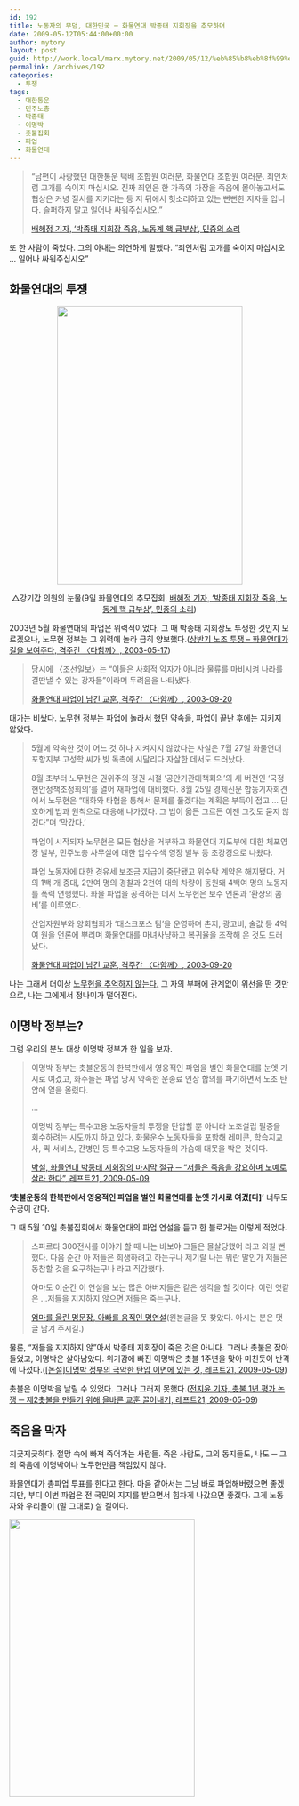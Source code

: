 ```yaml
---
id: 192
title: 노동자의 무덤, 대한민국 ─ 화물연대 박종태 지회장을 추모하며
date: 2009-05-12T05:44:00+00:00
author: mytory
layout: post
guid: http://work.local/marx.mytory.net/2009/05/12/%eb%85%b8%eb%8f%99%ec%9e%90%ec%9d%98-%eb%ac%b4%eb%8d%a4-%eb%8c%80%ed%95%9c%eb%af%bc%ea%b5%ad-%e2%94%80-%ed%99%94%eb%ac%bc%ec%97%b0%eb%8c%80-%eb%b0%95%ec%a2%85%ed%83%9c-%ec%a7%80%ed%9a%8c%ec%9e%a5/
permalink: /archives/192
categories:
  - 투쟁
tags:
  - 대한통운
  - 민주노총
  - 박종태
  - 이명박
  - 촛불집회
  - 파업
  - 화물연대
---
```

> “남편이 사랑했던 대한통운 택배 조합원 여러분, 화물연대 조합원 여러분. 죄인처럼 고개를 숙이지 마십시오. 진짜 죄인은 한 가족의 가장을 죽음에 몰아놓고서도 협상은 커녕 질서를 지키라는 등 저 뒤에서 헛소리하고 있는 뻔뻔한 저자들 입니다. 슬퍼하지 말고 일어나 싸워주십시오.”
> 
> <p class="rep">
>   <a href="http://www.vop.co.kr/2009/05/09/A00000251650.html" target="_blank" title="바로 가기">배혜정 기자, ‘박종태 지회장 죽음, 노동계 핵 급부상’, 민중의 소리</a>
> </p>

또 한 사람이 죽었다. 그의 아내는 의연하게 말했다. “죄인처럼 고개를 숙이지 마십시오 … 일어나 싸워주십시오”

## 화물연대의 투쟁

<div class="imageblock center" style="text-align: center; clear: both;">
  <img height="500" width="333" alt="" src="http://cfile24.uf.tistory.com/image/19569C214A0906E8C467DC" /></p> 
  
  <p>
    △강기갑 의원의 눈물(9일 화물연대의 추모집회, <a href="http://www.vop.co.kr/2009/05/09/A00000251650.html" target="_blank" title="바로 가기">배혜정 기자, ‘박종태 지회장 죽음, 노동계 핵 급부상’, 민중의 소리</a>)
  </p>
</div>

2003년 5월 화물연대의 파업은 위력적이었다. 그 때 박종태 지회장도 투쟁한 것인지 모르겠으나, 노무현 정부는 그 위력에 놀라 급히 양보했다.(<a href="http://www.wspaper.org/article/700" target="_blank" title="바로 가기">상반기 노조 투쟁 &#8211; 화물연대가 길을 보여주다, 격주간 〈다함께〉, 2003-05-17</a>)

> 당시에 〈조선일보〉는 “이들은 사회적 약자가 아니라 물류를 마비시켜 나라를 결딴낼 수 있는 강자들”이라며 두려움을 나타냈다.
> 
> <p class="rep">
>   <a href="http://www.wspaper.org/article/861" target="_blank" title="바로 가기">화물연대 파업이 남긴 교훈, 격주간 〈다함께〉, 2003-09-20</a>
> </p>

대가는 비쌌다. 노무현 정부는 파업에 놀라서 했던 약속을, 파업이 끝난 후에는 지키지 않았다.

> 5월에 약속한 것이 어느 것 하나 지켜지지 않았다는 사실은 7월 27일 화물연대 포항지부 고성학 씨가 빚 독촉에 시달리다 자살한 데서도 드러났다.
> 
> 8월 초부터 노무현은 권위주의 정권 시절 ‘공안기관대책회의’의 새 버전인 ‘국정현안정책조정회의’를 열어 재파업에 대비했다. 8월 25일 경제신문 합동기자회견에서 노무현은 “대화와 타협을 통해서 문제를 풀겠다는 계획은 부득이 접고 … 단호하게 법과 원칙으로 대응해 나가겠다. 그 법이 옳든 그르든 이젠 그것도 묻지 않겠다”며 ‘막갔다.’ 
> 
> 파업이 시작되자 노무현은 모든 협상을 거부하고 화물연대 지도부에 대한 체포영장 발부, 민주노총 사무실에 대한 압수수색 영장 발부 등 초강경으로 나왔다. 
> 
> 파업 노동자에 대한 경유세 보조금 지급이 중단됐고 위수탁 계약은 해지됐다. 거의 1백 개 중대, 2만여 명의 경찰과 2천여 대의 차량이 동원돼 4백여 명의 노동자를 폭력 연행했다. 화물 파업을 공격하는 데서 노무현은 보수 언론과 ‘환상의 콤비’를 이루었다. 
> 
> 산업자원부와 양회협회가 ‘태스크포스 팀’을 운영하며 촌지, 광고비, 술값 등 4억여 원을 언론에 뿌리며 화물연대를 마녀사냥하고 복귀율을 조작해 온 것도 드러났다. 
> 
> <p class="rep">
>   <a href="http://www.wspaper.org/article/861" target="_blank" title="바로 가기">화물연대 파업이 남긴 교훈, 격주간 〈다함께〉, 2003-09-20</a>
> </p>

나는 그래서 더이상 <a href="/94" target="_blank" title="‘바보’ 노무현의 상실, 그리고 추락에 대한 단상">노무현을 추억하지 않는다.</a> 그 자의 부패에 관계없이 위선을 떤 것만으로, 나는 그에게서 정나미가 떨어진다.

## 이명박 정부는?

그럼 우리의 분노 대상 이명박 정부가 한 일을 보자.

> 이명박 정부는 촛불운동의 한복판에서 영웅적인 파업을 벌인 화물연대를 눈엣 가시로 여겼고, 화주들은 파업 당시 약속한 운송료 인상 합의를 파기하면서 노조 탄압에 열을 올렸다.
> 
> …
> 
> 이명박 정부는 특수고용 노동자들의 투쟁을 탄압할 뿐 아니라 노조설립 필증을 회수하려는 시도까지 하고 있다. 화물운수 노동자들을 포함해 레미콘, 학습지교사, 퀵 서비스, 간병인 등 특수고용 노동자들의 가슴에 대못을 박은 것이다.
> 
> <p class="rep">
>   <a href="http://www.wspaper.org/article/6507" target="_blank" title="바로 가기">박설, 화물연대 박종태 지회장의 마지막 절규 ─ “저들은 죽음을 강요하며 노예로 살라 한다”, 레프트21, 2009-05-09</a>
> </p>

**‘촛불운동의 한복판에서 영웅적인 파업을 벌인 화물연대를 눈엣 가시로 여겼[다]’** 너무도 수긍이 간다.

그 때 5월 10일 촛불집회에서 화물연대의 파업 연설을 듣고 한 블로거는 이렇게 적었다.

> 스파르타 300전사를 이야기 할 때 나는 바보야 그들은 몰살당했어 라고 외칠 뻔했다. 다음 순간 아 저들은 희생하려고 하는구나 제기랄 나는 뭐란 말인가 저들은 동참할 것을 요구하는구나 라고 직감했다. 
> 
> 아마도 이순간 이 연설을 보는 많은 아버지들은 같은 생각을 할 것이다. 이런 엿같은 &#8230;저들을 지지하지 않으면 저들은 죽는구나.
> 
> <p class="rep">
>   <a href="http://krwu.nodong.net/home2008/bbs/board.php?bo_table=cham02&#038;wr_id=1163" target="_blank" title="바로 가기">엄마를 울린 명문장, 아빠를 움직인 명연설</a>(원본글을 못 찾았다. 아시는 분은 댓글 남겨 주시길.)
> </p>

물론, “저들을 지지하지 않”아서 박종태 지회장이 죽은 것은 아니다. 그러나 촛불은 잦아들었고, 이명박은 살아남았다. 위기감에 빠진 이명박은 촛불 1주년을 맞아 미친듯이 반격에 나섰다.(<a href="http://www.wspaper.org/article/6505" target="_blank" title="바로 가기">[논설]이명박 정부의 극악한 탄압 이면에 있는 것, 레프트21, 2009-05-09</a>)

촛불은 이명박을 날릴 수 있었다. 그러나 그러지 못했다.(<a href="http://www.wspaper.org/article/6493" target="_blank" title="바로 가기">전지윤 기자, 촛불 1년 평가 논쟁 ─ 제2촛불을 만들기 위해 올바른 교훈 끌어내기, 레프트21, 2009-05-09</a>)

## 죽음을 막자

지긋지긋하다. 절망 속에 빠져 죽어가는 사람들. 죽은 사람도, 그의 동지들도, 나도 ─ 그의 죽음에 이명박이나 노무현만큼 책임있지 않다.

화물연대가 총파업 투표를 한다고 한다. 마음 같아서는 그냥 바로 파업해버렸으면 좋겠지만, 부디 이번 파업은 전 국민의 지지를 받으면서 힘차게 나갔으면 좋겠다. 그게 노동자와 우리들이 (말 그대로) 살 길이다.

<img src="http://work.local/marx.mytory.net/wp-content/uploads/1/cfile5.uf.1656A0214A0906EA843B7C.jpg" class="aligncenter" width="333" height="500" alt="" filename="HwamulWorkers.jpg" filemime="image/jpeg" />